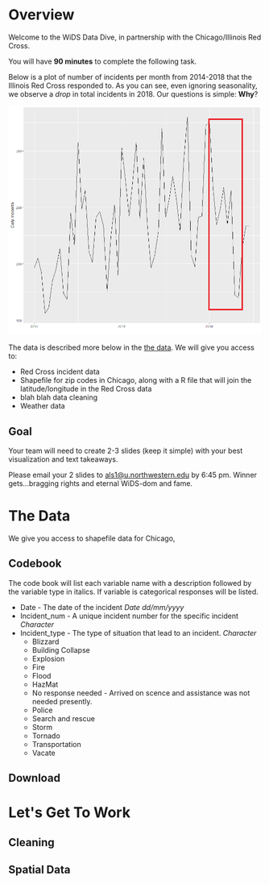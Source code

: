 # Overview

Welcome to the WiDS Data Dive, in partnership with the Chicago/Illinois Red Cross.

You will have **90 minutes** to complete the following task. 

Below is a plot of number of incidents per month from 2014-2018 that the Illinois Red Cross responded to. As you can see, even ignoring seasonality, we observe a *drop* in total incidents in 2018. Our questions is simple: **Why**?

![](motivating_plot.png)


The data is described more below in the [the data](#the-data). We will give you access to: 
* Red Cross incident data
* Shapefile for zip codes in Chicago, along with a R file that will join the latitude/longitude in the Red Cross data
* blah blah data cleaning
* Weather data


## Goal
Your team will need to create 2-3 slides (keep it simple) with your best visualization and text takeaways. 

Please email your 2 slides to als1@u.northwestern.edu by 6:45 pm. Winner gets...bragging rights and eternal WiDS-dom and fame. 


# The Data
We give you access to shapefile data for Chicago, 

## Codebook
The code book will list each variable name with a description followed by the variable type in italics. If variable is categorical responses will be listed.

  * Date - The date of the incident *Date dd/mm/yyyy*
  * Incident_num - A unique incident number for the specific incident *Character*
  * Incident_type - The type of situation that lead to an incident. *Character*
      + Blizzard
      + Building Collapse
      + Explosion
      + Fire
      + Flood
      + HazMat
      + No response needed - Arrived on scence and assistance was not needed presently.
      + Police
      + Search and rescue 
      + Storm
      + Tornado
      + Transportation
      + Vacate
  

## Download


# Let's Get To Work
## Cleaning
## Spatial Data
